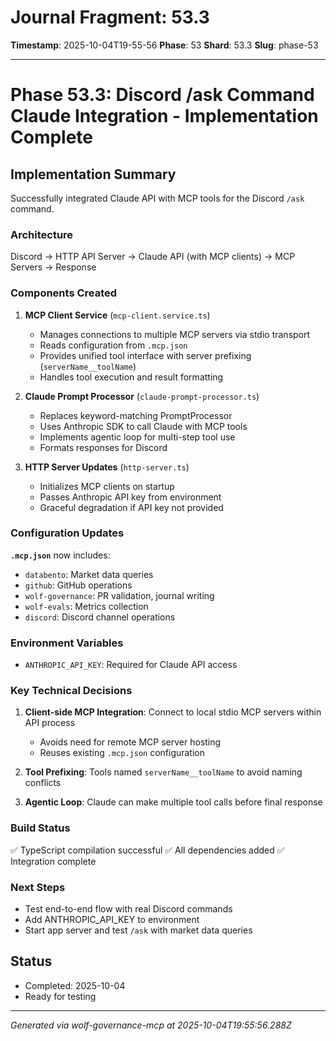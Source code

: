 # Journal Fragment: 53.3

**Timestamp**: 2025-10-04T19-55-56
**Phase**: 53
**Shard**: 53.3
**Slug**: phase-53

---

# Phase 53.3: Discord /ask Command Claude Integration - Implementation Complete

## Implementation Summary

Successfully integrated Claude API with MCP tools for the Discord `/ask` command.

### Architecture
Discord → HTTP API Server → Claude API (with MCP clients) → MCP Servers → Response

### Components Created

1. **MCP Client Service** (`mcp-client.service.ts`)
   - Manages connections to multiple MCP servers via stdio transport
   - Reads configuration from `.mcp.json`
   - Provides unified tool interface with server prefixing (`serverName__toolName`)
   - Handles tool execution and result formatting

2. **Claude Prompt Processor** (`claude-prompt-processor.ts`)
   - Replaces keyword-matching PromptProcessor
   - Uses Anthropic SDK to call Claude with MCP tools
   - Implements agentic loop for multi-step tool use
   - Formats responses for Discord

3. **HTTP Server Updates** (`http-server.ts`)
   - Initializes MCP clients on startup
   - Passes Anthropic API key from environment
   - Graceful degradation if API key not provided

### Configuration Updates

**`.mcp.json`** now includes:
- `databento`: Market data queries
- `github`: GitHub operations
- `wolf-governance`: PR validation, journal writing
- `wolf-evals`: Metrics collection
- `discord`: Discord channel operations

### Environment Variables
- `ANTHROPIC_API_KEY`: Required for Claude API access

### Key Technical Decisions

1. **Client-side MCP Integration**: Connect to local stdio MCP servers within API process
   - Avoids need for remote MCP server hosting
   - Reuses existing `.mcp.json` configuration
   
2. **Tool Prefixing**: Tools named `serverName__toolName` to avoid naming conflicts

3. **Agentic Loop**: Claude can make multiple tool calls before final response

### Build Status
✅ TypeScript compilation successful
✅ All dependencies added
✅ Integration complete

### Next Steps
- Test end-to-end flow with real Discord commands
- Add ANTHROPIC_API_KEY to environment
- Start app server and test `/ask` with market data queries

## Status
- Completed: 2025-10-04
- Ready for testing


---

_Generated via wolf-governance-mcp at 2025-10-04T19:55:56.288Z_
